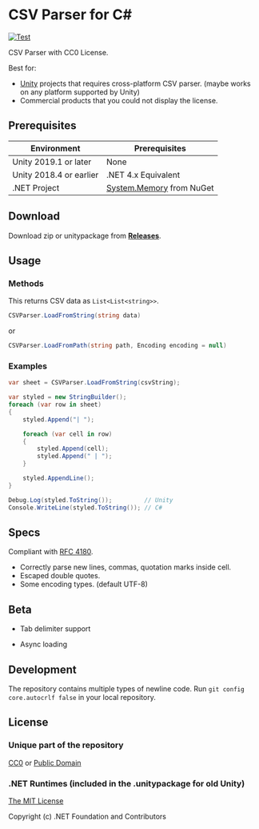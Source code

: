 # CSV Parser for C#

[![Test](https://github.com/yutokun/CSV-Parser/actions/workflows/test.yml/badge.svg)](https://github.com/yutokun/CSV-Parser/actions/workflows/test.yml)

CSV Parser with CC0 License.

Best for: 

- [Unity](https://unity3d.com/) projects that requires cross-platform CSV parser. (maybe works on any platform supported by Unity)
- Commercial products that you could not display the license.

## Prerequisites

| Environment             | Prerequisites                                                             |
| ----------------------- | ------------------------------------------------------------------------- |
| Unity 2019.1 or later   | None                                                                      |
| Unity 2018.4 or earlier | .NET 4.x Equivalent                                                       |
| .NET Project            | [System.Memory](https://www.nuget.org/packages/System.Memory/) from NuGet |

## Download

Download zip or unitypackage from [**Releases**](https://github.com/yutokun/CSV-Parser/releases).

## Usage

### Methods

This returns CSV data as `List<List<string>>`.

```c#
CSVParser.LoadFromString(string data)  
```

or

```c#
CSVParser.LoadFromPath(string path, Encoding encoding = null)
```

### Examples

```c#
var sheet = CSVParser.LoadFromString(csvString);

var styled = new StringBuilder();
foreach (var row in sheet)
{
    styled.Append("| ");

    foreach (var cell in row)
    {
        styled.Append(cell);
        styled.Append(" | ");
    }

    styled.AppendLine();
}

Debug.Log(styled.ToString());         // Unity
Console.WriteLine(styled.ToString()); // C# 
```

## Specs

Compliant with [RFC 4180](http://www.ietf.org/rfc/rfc4180.txt).

- Correctly parse new lines, commas, quotation marks inside cell.
- Escaped double quotes.
- Some encoding types. (default UTF-8)

## Beta

- Tab delimiter support

- Async loading

## Development

The repository contains multiple types of newline code. Run `git config core.autocrlf false` in your local repository.

## License

### Unique part of the repository

[CC0](https://creativecommons.org/publicdomain/zero/1.0/) or [Public Domain](LICENSE)

### .NET Runtimes (included in the .unitypackage for old Unity)

[The MIT License](https://github.com/dotnet/runtime/blob/main/LICENSE.TXT)

Copyright (c) .NET Foundation and Contributors
